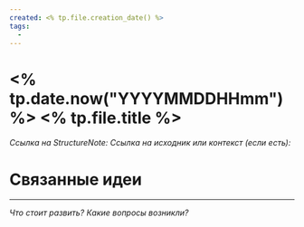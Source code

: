 ```yaml
---
created: <% tp.file.creation_date() %>
tags:
  -
---
```

# <% tp.date.now("YYYYMMDDHHmm") %> <% tp.file.title %>

*Ссылка на StructureNote:*
*Ссылка на исходник или контекст (если есть):* 

# Связанные идеи

---

*Что стоит развить? Какие вопросы возникли?*